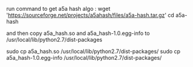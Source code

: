 run command to get a5a hash algo : wget 'https://sourceforge.net/projects/a5ahash/files/a5a-hash.tar.gz'
cd a5a-hash 

and then copy a5a_hash.so and a5a_hash-1.0.egg-info to /usr/local/lib/python2.7/dist-packages


sudo cp a5a_hash.so /usr/local/lib/python2.7/dist-packages/
sudo cp a5a_hash-1.0.egg-info /usr/local/lib/python2.7/dist-packages/

